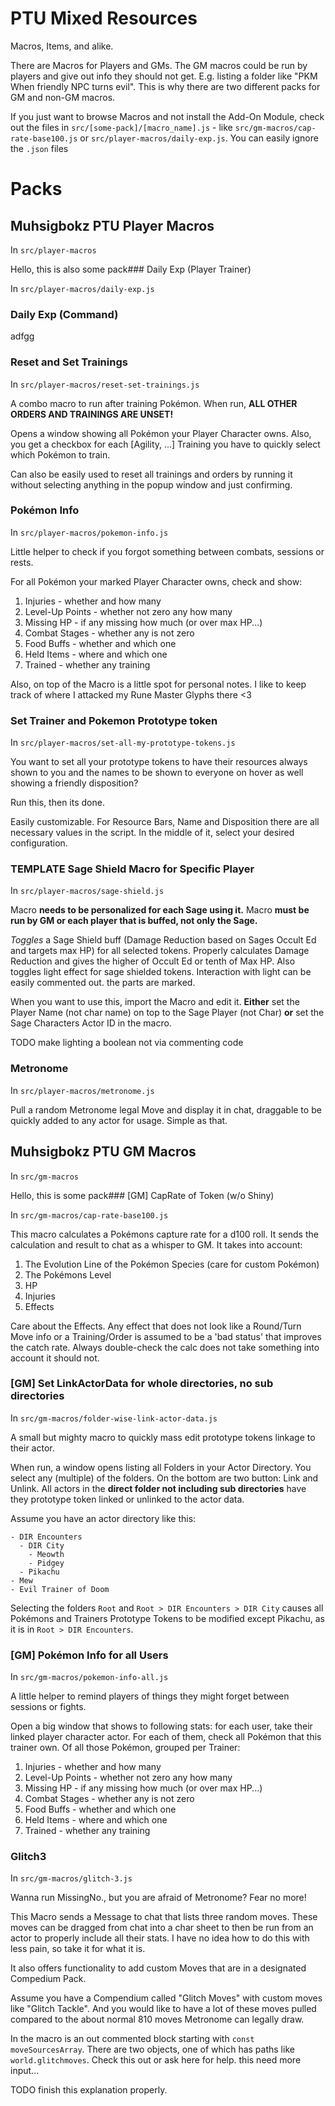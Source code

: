 # PTU Mixed Resources

Macros, Items, and alike.

There are Macros for Players and GMs. The GM macros could be run by players and give out info they should not get. E.g. listing a folder like "PKM When friendly NPC turns evil". This is why there are two different packs for GM and non-GM macros.

If you just want to browse Macros and not install the Add-On Module, check out the files in `src/[some-pack]/[macro_name].js` - like `src/gm-macros/cap-rate-base100.js` or `src/player-macros/daily-exp.js`. You can easily ignore the `.json` files

# Packs

## Muhsigbokz PTU Player Macros

In `src/player-macros`

Hello, this is also some pack### Daily Exp (Player Trainer)

In `src/player-macros/daily-exp.js`

### Daily Exp (Command)

adfgg

### Reset and Set Trainings

In `src/player-macros/reset-set-trainings.js`

A combo macro to run after training Pokémon.
When run, **ALL OTHER ORDERS AND TRAININGS ARE UNSET!** 

Opens a window showing all Pokémon your Player Character owns. Also,
you get a checkbox for each [Agility, ...] Training you have to quickly
select which Pokémon to train.

Can also be easily used to reset all trainings and orders by running it
without selecting anything in the popup window and just confirming.

### Pokémon Info

In `src/player-macros/pokemon-info.js`

Little helper to check if you forgot something between combats, sessions or rests.

For all Pokémon your marked Player Character owns, check and show:


1. Injuries - whether and how many
2. Level-Up Points - whether not zero any how many
3. Missing HP - if any missing how much (or over max HP...)
4. Combat Stages - whether any is not zero
5. Food Buffs - whether and which one
6. Held Items - where and which one
7. Trained - whether any training

Also, on top of the Macro is a little spot for personal notes.
I like to keep track of where I attacked my Rune Master Glyphs there <3

### Set Trainer and Pokemon Prototype token

In `src/player-macros/set-all-my-prototype-tokens.js`

You want to set all your prototype tokens to have their resources always shown to you and
the names to be shown to everyone on hover as well showing a friendly disposition?

Run this, then its done.

Easily customizable. For Resource Bars, Name and Disposition there are all necessary
values in the script. In the middle of it, select your desired configuration.

### TEMPLATE Sage Shield Macro for Specific Player

In `src/player-macros/sage-shield.js`

Macro **needs to be personalized for each Sage using it.**
Macro **must be run by GM or each player that is buffed, not only the Sage.**

*Toggles* a Sage Shield buff (Damage Reduction based on Sages Occult Ed and targets max HP) for all
selected tokens. Properly calculates Damage Reduction and gives the higher of Occult Ed or tenth of Max HP.
Also toggles light effect for sage shielded tokens. Interaction with light 
can be easily commented out. the parts are marked.

When you want to use this, import the Macro and edit it. **Either** set the Player Name (not char name) on top to 
the Sage Player (not Char) **or** set the Sage Characters Actor ID in the macro.

TODO make lighting a boolean not via commenting code

### Metronome

In `src/player-macros/metronome.js`

Pull a random Metronome legal Move and display it in chat, draggable to be quickly added
to any actor for usage. Simple as that.

## Muhsigbokz PTU GM Macros

In `src/gm-macros`

Hello, this is some pack### [GM] CapRate of Token (w/o Shiny)

In `src/gm-macros/cap-rate-base100.js`

This macro calculates a Pokémons capture rate for a d100 roll. It sends the calculation
and result to chat as a whisper to GM. It takes into account:

1. The Evolution Line of the Pokémon Species (care for custom Pokémon)
2. The Pokémons Level
3. HP
4. Injuries
5. Effects

Care about the Effects. Any effect that does not look like a Round/Turn Move info or a Training/Order 
is assumed to be a 'bad status' that improves the catch rate. Always double-check the calc does not
take something into account it should not.


### [GM] Set LinkActorData for whole directories, no sub directories

In `src/gm-macros/folder-wise-link-actor-data.js`

A small but mighty macro to quickly mass edit prototype tokens linkage to their actor.

When run, a window opens listing all Folders in your Actor Directory. You select any (multiple) of
the folders. On the bottom are two button: Link and Unlink. All actors in the **direct folder not including 
sub directories** have they prototype token linked or unlinked to the actor data.

Assume you have an actor directory like this:

```
- DIR Encounters
  - DIR City
    - Meowth
    - Pidgey
  - Pikachu
- Mew
- Evil Trainer of Doom
```

Selecting the folders `Root` and `Root > DIR Encounters > DIR City` causes all Pokémons and Trainers Prototype Tokens
to be modified except Pikachu, as it is in `Root > DIR Encounters`.

### [GM] Pokémon Info for all Users

In `src/gm-macros/pokemon-info-all.js`

A little helper to remind players of things they might forget between sessions or fights.

Open a big window that shows to following stats: for each user, 
take their linked player character actor. For each of them, check all
Pokémon that this trainer own. Of all those Pokémon, grouped per Trainer:

1. Injuries - whether and how many
2. Level-Up Points - whether not zero any how many
3. Missing HP - if any missing how much (or over max HP...)
4. Combat Stages - whether any is not zero
5. Food Buffs - whether and which one
6. Held Items - where and which one
7. Trained - whether any training

### Glitch3

In `src/gm-macros/glitch-3.js`

Wanna run MissingNo., but you are afraid of Metronome? Fear no more!

This Macro sends a Message to chat that lists three random moves. These moves can be dragged 
from chat into a char sheet to then be run from an actor to properly include all their stats.
I have no idea how to do this with less pain, so take it for what it is. 

It also offers functionality to add custom Moves that are in a designated Compedium Pack.

Assume you have a Compendium called "Glitch Moves" with custom moves like "Glitch Tackle". And you would like to have 
a lot of these moves pulled compared to the about normal 810 moves Metronome can legally draw.

In the macro is an out commented block starting with `const moveSourcesArray`. There are two objects, one of which 
has paths like `world.glitchmoves`. Check this out or ask here for help. this need more input...

TODO finish this explanation properly.

